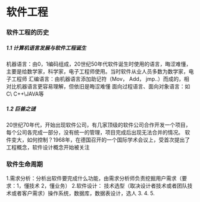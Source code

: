 # 软件工程
###  软件工程的历史
##### 1.1 计算机语言发展与软件工程诞生
机器语言：由0，1编码组成，20世纪50年代软件诞生时使用的语言，晦涩难懂，主要是给数学家，科学家，电子工程师使用。当时软件从业人员多数为数学家，电子工程师
汇编语言：由机器语言添加助记符（Mov， Add， jmp..）而成的，相对比机器语言更容易理解，但依旧是晦涩难懂
面向过程语言、面向对象语言：如C\ C++\JAVA等
##### 1.2 巨兽之谜
20世纪70年代，开始出现软件公司，有几家顶级的软件公司合作开发一个项目，每个公司各完成一部分，没有统一的管理，项目完成后出现无法合并的情况。
软件变大，如何控制？1968年，在德国召开的一个国际学术会议上，受首次提出了工程概念，软件设计概念开始被关注

### 软件生命周期
1.需求分析：分析出软件要完成什么功能，由需求分析师负责挖掘用户需求（要求：1，懂技术 2，懂业务）
2.软件设计： 技术选型（取决设计者技术或者团队技术或者客户需求）操作系统，数据库，数据表设计，选人
3.
4.
5.